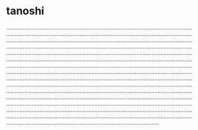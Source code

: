 # tanoshi
..........................................................................................................................................................................................................................................................................................................................................................................................................................................................................................................................................................................................................................................................................................................................................................................................................................................................................................................................................................................................................................................................................................................................................................................................................................................................................................................................................................................................................................................................................................................................................................................................................................................................................................................................................................................................................................................................................................................................................................................................................................................